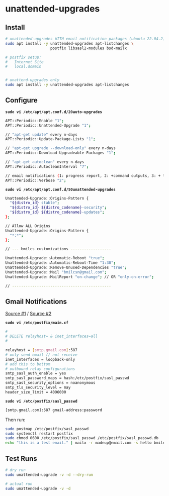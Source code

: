 # unattended-upgrades

## Install

```sh
# unattended-upgrades WITH email notification packages (ubuntu 22.04.2)
sudo apt install -y unattended-upgrades apt-listchanges \
                    postfix libsasl2-modules bsd-mailx

# postfix setup:
#   Internet Site
#   local.domain


# unattend-upgrades only
sudo apt install -y unattended-upgrades apt-listchanges
```

## Configure

**`sudo vi /etc/apt/apt.conf.d/20auto-upgrades`**

```sh
APT::Periodic::Enable "1";
APT::Periodic::Unattended-Upgrade "1";

// "apt-get update" every n-days
APT::Periodic::Update-Package-Lists "1";

// "apt-get upgrade --download-only" every n-days
APT::Periodic::Download-Upgradeable-Packages "1";

// "apt-get autoclean" every n-days
APT::Periodic::AutocleanInterval "7";

// email notifications (1: progress report, 2: +command outputs, 3: + trace on)
APT::Periodic::Verbose "2";
```

**`sudo vi /etc/apt/apt.conf.d/50unattended-upgrades`**

```sh
Unattended-Upgrade::Origins-Pattern {
  "${distro_id} stable";
  "${distro_id} ${distro_codename}-security";
  "${distro_id} ${distro_codename}-updates";
};

// Allow ALL Origins
Unattended-Upgrade::Origins-Pattern {
  "*:*";
};

// --- bmilcs customizations ------------------

Unattended-Upgrade::Automatic-Reboot "true";
Unattended-Upgrade::Automatic-Reboot-Time "1:30";
Unattended-Upgrade::Remove-Unused-Dependencies "true";
Unattended-Upgrade::Mail "bmilcsn@gmail.com";
Unattended-Upgrade::MailReport "on-change"; // OR "only-on-error";

// --------------------------------------------
```

## Gmail Notifications

[Source #1](https://www.linuxbabe.com/ubuntu/automatic-security-update-unattended-upgrades-ubuntu) /
[Source #2](https://www.hackingloops.com/postfix-gmail-smtp-kali-linux/)

**`sudo vi /etc/postfix/main.cf`**

```sh
#
# DELETE relayhost= & inet_interfaces=all
#

relayhost = [smtp.gmail.com]:587
# only send email // not receive
inet_interfaces = loopback-only
# add this to bottom
# outbound relay configurations
smtp_sasl_auth_enable = yes
smtp_sasl_password_maps = hash:/etc/postfix/sasl_passwd
smtp_sasl_security_options = noanonymous
smtp_tls_security_level = may
header_size_limit = 4096000
```

**`sudo vi /etc/postfix/sasl_passwd`**

```sh
[smtp.gmail.com]:587 gmail-address:password
```

Then run:

```sh
sudo postmap /etc/postfix/sasl_passwd
sudo systemctl restart postfix
sudo chmod 0600 /etc/postfix/sasl_passwd /etc/postfix/sasl_passwd.db
echo "this is a test email." | mailx -r madeup@email.com -s hello bmilcsn@gmail.com
```

## Test Runs

```sh
# dry run
sudo unattended-upgrade -v -d --dry-run

# actual run
sudo unattended-upgrade -v -d
```
